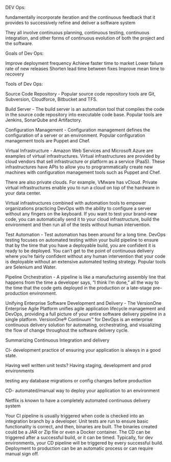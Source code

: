 DEV Ops:

fundamentally incorporate iteration and the continuous feedback that it provides to successively refine and deliver a software system

They all involve continuous planning, continuous testing, continuous integration, and other forms of continuous evolution of both the project and the software.

Goals of Dev Ops:

Improve deployment frequency
Achieve faster time to market
Lower failure rate of new releases
Shorten lead time between fixes
Improve mean time to recovery


Tools of Dev Ops:

Source Code Repository -  Popular source code repository tools are Git, Subversion, Cloudforce, Bitbucket and TFS.

Build Server - The build server is an automation tool that compiles the code in the source code repository into executable code base. Popular tools are Jenkins, SonarQube and Artifactory.

Configuration Management - Configuration management defines the configuration of a server or an environment. Popular configuration management tools are Puppet and Chef.

Virtual Infrastructure - Amazon Web Services and Microsoft Azure are examples of virtual infrastructures. Virtual infrastructures are provided by cloud vendors that sell infrastructure or platform as a service (PaaS). These infrastructures have APIs to allow you to programmatically create new machines with configuration management tools such as Puppet and Chef.

There are also private clouds. For example, VMware has vCloud. Private virtual infrastructures enable you to run a cloud on top of the hardware in your data center.

Virtual infrastructures combined with automation tools to empower organizations practicing DevOps with the ability to configure a server without any fingers on the keyboard. If you want to test your brand-new code, you can automatically send it to your cloud infrastructure, build the environment and then run all of the tests without human intervention.

Test Automation - Test automation has been around for a long time. DevOps testing focuses on automated testing within your build pipeline to ensure that by the time that you have a deployable build, you are confident it is ready to be deployed. You can’t get to the point of continuous delivery where you’re fairly confident without any human intervention that your code is deployable without an extensive automated testing strategy. Popular tools are Selenium and Water.

Pipeline Orchestration - A pipeline is like a manufacturing assembly line that happens from the time a developer says, “I think I’m done,” all the way to the time that the code gets deployed in the production or a late-stage pre-production environment.

Unifying Enterprise Software Development and Delivery - The VersionOne Enterprise Agile Platform unifies agile application lifecycle management and DevOps, providing a full picture of your entire software delivery pipeline in a single platform. VersionOne® Continuum™ for DevOps is an enterprise continuous delivery solution for automating, orchestrating, and visualizing the flow of change throughout the software delivery cycle.

Summarizing Continuous Integration and delivery

CI- development practice of ensuring your application is always in a good state.

Having well written unit tests?
Having staging, development and prod environments

testing any database migrations or config changes before production

CD-
automated/manual way to deploy your application to an environment

Netflix is known to have a completely automated continuous delivery system

Your CI pipeline is usually triggered when code is checked into an integration branch by a developer. Unit tests are run to ensure basic functionality is correct, and then, binaries are built. The binaries created could be a JAR or Zip file or even a Docker container.
The CD can be triggered after a successful build, or it can be timed. Typically, for dev environments, your CD pipeline will be triggered by every successful build. Deployment to production can be an automatic process or can require manual sign off.
